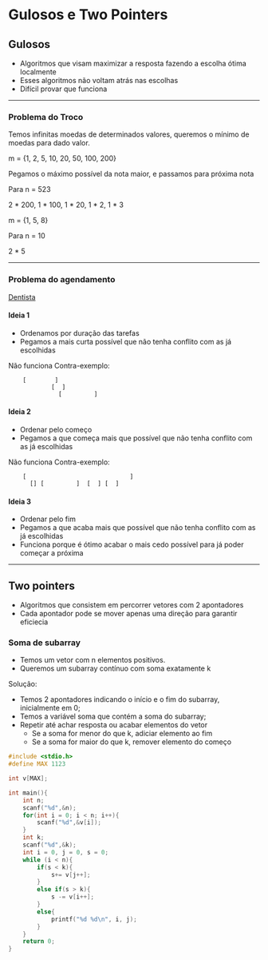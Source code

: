 # Gulosos e Two Pointers

## Gulosos

* Algoritmos que visam maximizar a resposta fazendo a escolha ótima localmente
* Esses algoritmos não voltam atrás nas escolhas
* Difícil provar que funciona

---

### Problema do Troco

Temos infinitas moedas de determinados valores, queremos o mínimo de moedas para dado valor.

m = {1, 2, 5, 10, 20, 50, 100, 200}

Pegamos o máximo possível da nota maior, e passamos para próxima nota

Para n = 523

2 * 200, 1 * 100, 1 * 20, 1 * 2, 1 * 3

m = {1, 5, 8}

Para n = 10

2 * 5

---

### Problema do agendamento

[Dentista](https://olimpiada.ic.unicamp.br/pratique/pj/2010/f2/dentista/)

#### Ideia 1

* Ordenamos por duração das tarefas
* Pegamos a mais curta possível que não tenha conflito com as já escolhidas

Não funciona
Contra-exemplo:
```
    [        ]
            [  ]
              [         ]
```

#### Ideia 2
* Ordenar pelo começo 
* Pegamos a que começa mais que possível que não tenha conflito com as já escolhidas


Não funciona
Contra-exemplo:
```
    [                             ]
      [] [         ]  [  ] [  ]
```


#### Ideia 3
* Ordenar pelo fim 
* Pegamos a que acaba mais que possível que não tenha conflito com as já escolhidas
* Funciona porque é ótimo acabar o mais cedo possível para já poder começar a próxima

---

## Two pointers

* Algoritmos que consistem em percorrer vetores com 2 apontadores
* Cada apontador pode se mover apenas uma direção para garantir eficiecia

### Soma de subarray

* Temos um vetor com n elementos positivos.
* Queremos um subarray contínuo com soma exatamente k

Solução:

* Temos 2 apontadores indicando o início e o fim do subarray, inicialmente em 0;
* Temos a variável soma que contém a soma do subarray;
* Repetir até achar resposta ou acabar elementos do vetor
    * Se a soma for menor do que k, adiciar elemento ao fim
    * Se a soma for maior do que k, remover elemento do começo

```c++
#include <stdio.h>
#define MAX 1123

int v[MAX];

int main(){
    int n;
    scanf("%d",&n);
    for(int i = 0; i < n; i++){
        scanf("%d",&v[i]);
    }
    int k;
    scanf("%d",&k);
    int i = 0, j = 0, s = 0;
    while (i < n){
        if(s < k){
            s+= v[j++];
        }
        else if(s > k){
            s -= v[i++];
        }
        else{
            printf("%d %d\n", i, j);
        }
    }
    return 0;
}
```
